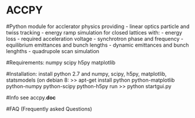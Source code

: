 ACCPY
=========

#Python module for acclerator physics providing
    - linear optics particle and twiss tracking
    - energy ramp simulation for closed lattices with:
        - energy loss
        - required acceleration voltage
        - synchrotron phase and frequency
        - equilibrium emittances and bunch lengths
        - dynamic emittances and bunch lenghths
    - quadrupole scan simulation

#Requirements:
    numpy
    scipy
    h5py
    matplotlib

#Installation:
    install python 2.7 and numpy, scipy, h5py, matplotlib, statsmodels
    (on debian 8: >> apt-get install python python-matplotlib python-numpy python-scipy python-h5py
    run >> python startgui.py

#Info
    see accpy.__doc__

#FAQ (Frequently asked Questions)
